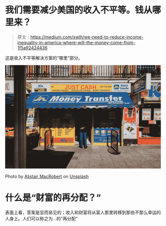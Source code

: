 # 我们需要减少美国的收入不平等。钱从哪里来？

> 原文：<https://medium.com/swlh/we-need-to-reduce-income-inequality-in-america-where-will-the-money-come-from-1f5a92424436>

这是收入不平等解决方案的“哪里”部分。

![](img/452b1feedf372b49c9d8818a0ac8961e.png)

Photo by [Alistair MacRobert](https://unsplash.com/@alistairmacrobert?utm_source=medium&utm_medium=referral) on [Unsplash](https://unsplash.com?utm_source=medium&utm_medium=referral)

# 什么是“财富的再分配？”

表面上看，答案是显而易见的；收入和财富将从富人那里转移到那些不那么幸运的人身上。人们可以称之为…的“再分配”
